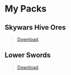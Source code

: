 # My Packs

## Skywars Hive Ores
>[Download](./skywarshiveores.html).

## Lower Swords
>[Download](./lowerswords.html).
